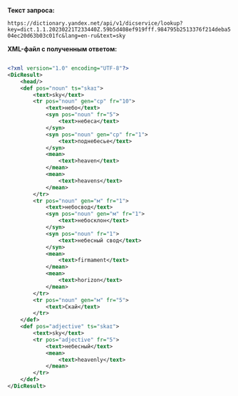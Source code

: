 **Текст запроса:**

```https://dictionary.yandex.net/api/v1/dicservice/lookup?key=dict.1.1.20230221T233440Z.59b5d408ef919fff.984795b2513376f214deba504ec20d63b03c01fc&lang=en-ru&text=sky```


**XML-файл с полученным ответом:**

```xml

<?xml version="1.0" encoding="UTF-8"?>
<DicResult>
	<head/>
	<def pos="noun" ts="skaɪ">
		<text>sky</text>
		<tr pos="noun" gen="ср" fr="10">
			<text>небо</text>
			<syn pos="noun" fr="5">
				<text>небеса</text>
			</syn>
			<syn pos="noun" gen="ср" fr="1">
				<text>поднебесье</text>
			</syn>
			<mean>
				<text>heaven</text>
			</mean>
			<mean>
				<text>heavens</text>
			</mean>
		</tr>
		<tr pos="noun" gen="м" fr="1">
			<text>небосвод</text>
			<syn pos="noun" gen="м" fr="1">
				<text>небосклон</text>
			</syn>
			<syn pos="noun" fr="1">
				<text>небесный свод</text>
			</syn>
			<mean>
				<text>firmament</text>
			</mean>
			<mean>
				<text>horizon</text>
			</mean>
		</tr>
		<tr pos="noun" gen="м" fr="5">
			<text>Скай</text>
		</tr>
	</def>
	<def pos="adjective" ts="skaɪ">
		<text>sky</text>
		<tr pos="adjective" fr="5">
			<text>небесный</text>
			<mean>
				<text>heavenly</text>
			</mean>
		</tr>
	</def>
</DicResult>
```
